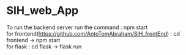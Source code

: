 # SIH_web_App

To run the backend server run the command : npm start <br />
for frontend(https://github.com/AntoTomAbraham/SIH_frontEnd) : cd frontend -> npm start <br />
for flask : cd flask -> flask run <br />
     
    
